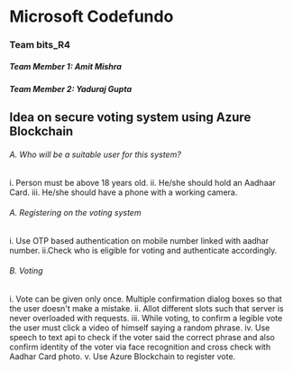 # Microsoft Codefundo 

### Team bits_R4

##### Team Member 1: Amit Mishra
##### Team Member 2: Yaduraj Gupta

## Idea on secure voting system using Azure Blockchain

###### A. Who will be a suitable user for this system?
i. Person must be above 18 years old.
ii. He/she should hold an Aadhaar Card.
iii. He/she should have a phone with a working camera. 

###### A. Registering on the voting system
i. Use OTP based authentication on mobile number linked with aadhar number.
ii.Check who is eligible for voting and authenticate accordingly. 

###### B. Voting
i. Vote can be given only once. Multiple confirmation dialog boxes so that the user doesn't make a mistake.
ii. Allot different slots such that server is never overloaded with requests.
iii. While voting, to confirm a legible vote the user must click a video of himself saying a random phrase.
iv. Use speech to text api to check if the voter said the correct phrase and also confirm identity of the voter via face recognition and cross check with Aadhar Card photo.
v. Use Azure Blockchain to register vote. 

